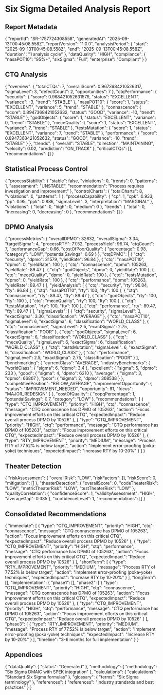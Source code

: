 # Six Sigma Detailed Analysis Report

## Report Metadata
{
  "reportId": "SR-1757724308558",
  "generatedAt": "2025-09-13T00:45:08.558Z",
  "reportVersion": "1.0.0",
  "analysisPeriod": {
    "start": "2025-09-13T00:45:08.558Z",
    "end": "2025-09-13T00:45:08.558Z",
    "duration": "1 analysis cycle"
  },
  "dataQuality": "HIGH",
  "compliance": {
    "nasaPOT10": "95%+",
    "sixSigma": "Full",
    "enterprise": "Compliant"
  }
}

## CTQ Analysis
{
  "overview": {
    "totalCTQs": 7,
    "overallScore": 0.9673684210526317,
    "sigmaLevel": 3,
    "defectCount": 2,
    "opportunities": 7
  },
  "ctqPerformance": {
    "security": {
      "score": 0.968421052631579,
      "status": "EXCELLENT",
      "variance": -3,
      "trend": "STABLE"
    },
    "nasaPOT10": {
      "score": 1,
      "status": "EXCELLENT",
      "variance": 5,
      "trend": "STABLE"
    },
    "connascence": {
      "score": 0.8947368421052632,
      "status": "GOOD",
      "variance": -10,
      "trend": "STABLE"
    },
    "godObjects": {
      "score": 1,
      "status": "EXCELLENT",
      "variance": 0,
      "trend": "STABLE"
    },
    "meceQuality": {
      "score": 1,
      "status": "EXCELLENT",
      "variance": 7,
      "trend": "STABLE"
    },
    "testsMutation": {
      "score": 1,
      "status": "EXCELLENT",
      "variance": 7,
      "trend": "STABLE"
    },
    "performance": {
      "score": 0.8947368421052632,
      "status": "GOOD",
      "variance": -10,
      "trend": "STABLE"
    }
  },
  "trends": {
    "overall": "STABLE",
    "direction": "MAINTAINING",
    "velocity": 0.02,
    "prediction": "ON_TRACK"
  },
  "criticalCTQs": [],
  "recommendations": []
}

## Statistical Process Control
{
  "processStability": {
    "stable": false,
    "violations": 0,
    "trends": 0,
    "patterns": 1,
    "assessment": "UNSTABLE",
    "recommendation": "Process requires investigation and improvement"
  },
  "controlCharts": {
    "totalCharts": 8,
    "violations": 0,
    "patterns": 1
  },
  "processCapability": {
    "cp": 1,
    "cpk": 0.933,
    "pp": 0.95,
    "ppk": 0.886,
    "sigmaLevel": 3,
    "interpretation": "MARGINAL"
  },
  "violations": {
    "total": 0,
    "high": 0,
    "medium": 0
  },
  "trends": {
    "total": 0,
    "increasing": 0,
    "decreasing": 0
  },
  "recommendations": []
}

## DPMO Analysis
{
  "processMetrics": {
    "overallDPMO": 32632,
    "overallSigma": 3.34,
    "targetSigma": 4,
    "processRTY": 77.52,
    "processYield": 96.74,
    "ctqCount": 7,
    "performanceGap": 0.66,
    "costOfPoorQuality": {
      "percentage": 0.98,
      "category": "LOW",
      "potentialSavings": 0.69
    }
  },
  "ctqDPMO": [
    {
      "ctq": "security",
      "dpmo": 31579,
      "yieldRate": 96.84
    },
    {
      "ctq": "nasaPOT10",
      "dpmo": 0,
      "yieldRate": 100
    },
    {
      "ctq": "connascence",
      "dpmo": 105263,
      "yieldRate": 89.47
    },
    {
      "ctq": "godObjects",
      "dpmo": 0,
      "yieldRate": 100
    },
    {
      "ctq": "meceQuality",
      "dpmo": 0,
      "yieldRate": 100
    },
    {
      "ctq": "testsMutation",
      "dpmo": 0,
      "yieldRate": 100
    },
    {
      "ctq": "performance",
      "dpmo": 105263,
      "yieldRate": 89.47
    }
  ],
  "yieldAnalysis": [
    {
      "ctq": "security",
      "rty": 96.84,
      "fty": 96.84
    },
    {
      "ctq": "nasaPOT10",
      "rty": 100,
      "fty": 100
    },
    {
      "ctq": "connascence",
      "rty": 89.47,
      "fty": 89.47
    },
    {
      "ctq": "godObjects",
      "rty": 100,
      "fty": 100
    },
    {
      "ctq": "meceQuality",
      "rty": 100,
      "fty": 100
    },
    {
      "ctq": "testsMutation",
      "rty": 100,
      "fty": 100
    },
    {
      "ctq": "performance",
      "rty": 89.47,
      "fty": 89.47
    }
  ],
  "sigmaLevels": [
    {
      "ctq": "security",
      "sigmaLevel": 3,
      "exactSigma": 3.36,
      "classification": "AVERAGE"
    },
    {
      "ctq": "nasaPOT10",
      "sigmaLevel": 6,
      "exactSigma": 6,
      "classification": "WORLD_CLASS"
    },
    {
      "ctq": "connascence",
      "sigmaLevel": 2.5,
      "exactSigma": 2.75,
      "classification": "POOR"
    },
    {
      "ctq": "godObjects",
      "sigmaLevel": 6,
      "exactSigma": 6,
      "classification": "WORLD_CLASS"
    },
    {
      "ctq": "meceQuality",
      "sigmaLevel": 6,
      "exactSigma": 6,
      "classification": "WORLD_CLASS"
    },
    {
      "ctq": "testsMutation",
      "sigmaLevel": 6,
      "exactSigma": 6,
      "classification": "WORLD_CLASS"
    },
    {
      "ctq": "performance",
      "sigmaLevel": 2.5,
      "exactSigma": 2.75,
      "classification": "POOR"
    }
  ],
  "benchmarking": {
    "currentClass": "AVERAGE",
    "industryBenchmarks": {
      "worldClass": {
        "sigma": 6,
        "dpmo": 3.4
      },
      "excellent": {
        "sigma": 5,
        "dpmo": 233
      },
      "good": {
        "sigma": 4,
        "dpmo": 6210
      },
      "average": {
        "sigma": 3,
        "dpmo": 66807
      },
      "poor": {
        "sigma": 2,
        "dpmo": 308538
      }
    },
    "competitivePosition": "BELOW_AVERAGE",
    "improvementOpportunity": {
      "status": "IMPROVEMENT_NEEDED",
      "opportunity": 81,
      "focus": "MAJOR_REDESIGN"
    }
  },
  "costOfQuality": {
    "copqPercentage": 1,
    "potentialSavings": 0.7,
    "category": "LOW"
  },
  "recommendations": [
    {
      "type": "CTQ_IMPROVEMENT",
      "priority": "HIGH",
      "ctq": "connascence",
      "message": "CTQ connascence has DPMO of 105263",
      "action": "Focus improvement efforts on this critical CTQ",
      "expectedImpact": "Reduce overall process DPMO by 10526"
    },
    {
      "type": "CTQ_IMPROVEMENT",
      "priority": "HIGH",
      "ctq": "performance",
      "message": "CTQ performance has DPMO of 105263",
      "action": "Focus improvement efforts on this critical CTQ",
      "expectedImpact": "Reduce overall process DPMO by 10526"
    },
    {
      "type": "RTY_IMPROVEMENT",
      "priority": "MEDIUM",
      "message": "Process RTY of 77.52% is below target",
      "action": "Implement error-proofing (poka-yoke) techniques",
      "expectedImpact": "Increase RTY by 10-20%"
    }
  ]
}

## Theater Detection
{
  "riskAssessment": {
    "overallRisk": "LOW",
    "riskFactors": [],
    "riskScore": 0,
    "mitigation": []
  },
  "theaterDetection": {
    "overallScore": 0,
    "codeTheaterRisk": "LOW",
    "metricTheaterRisk": "LOW",
    "testTheaterRisk": "LOW"
  },
  "qualityCorrelation": {
    "confidenceScore": 1,
    "validityAssessment": "HIGH",
    "averageGap": 0.035
  },
  "confidenceLevel": 1,
  "recommendations": []
}

## Consolidated Recommendations
{
  "immediate": [
    {
      "type": "CTQ_IMPROVEMENT",
      "priority": "HIGH",
      "ctq": "connascence",
      "message": "CTQ connascence has DPMO of 105263",
      "action": "Focus improvement efforts on this critical CTQ",
      "expectedImpact": "Reduce overall process DPMO by 10526"
    },
    {
      "type": "CTQ_IMPROVEMENT",
      "priority": "HIGH",
      "ctq": "performance",
      "message": "CTQ performance has DPMO of 105263",
      "action": "Focus improvement efforts on this critical CTQ",
      "expectedImpact": "Reduce overall process DPMO by 10526"
    }
  ],
  "shortTerm": [
    {
      "type": "RTY_IMPROVEMENT",
      "priority": "MEDIUM",
      "message": "Process RTY of 77.52% is below target",
      "action": "Implement error-proofing (poka-yoke) techniques",
      "expectedImpact": "Increase RTY by 10-20%"
    }
  ],
  "longTerm": [],
  "implementation": {
    "phase1": [],
    "phase2": [
      {
        "type": "CTQ_IMPROVEMENT",
        "priority": "HIGH",
        "ctq": "connascence",
        "message": "CTQ connascence has DPMO of 105263",
        "action": "Focus improvement efforts on this critical CTQ",
        "expectedImpact": "Reduce overall process DPMO by 10526"
      },
      {
        "type": "CTQ_IMPROVEMENT",
        "priority": "HIGH",
        "ctq": "performance",
        "message": "CTQ performance has DPMO of 105263",
        "action": "Focus improvement efforts on this critical CTQ",
        "expectedImpact": "Reduce overall process DPMO by 10526"
      }
    ],
    "phase3": [
      {
        "type": "RTY_IMPROVEMENT",
        "priority": "MEDIUM",
        "message": "Process RTY of 77.52% is below target",
        "action": "Implement error-proofing (poka-yoke) techniques",
        "expectedImpact": "Increase RTY by 10-20%"
      }
    ],
    "timeline": "3-6 months for full implementation"
  }
}

## Appendices
{
  "dataQuality": {
    "status": "Generated"
  },
  "methodology": {
    "methodology": "Six Sigma DMAIC with SPEK integration"
  },
  "calculations": {
    "calculations": "Standard Six Sigma formulas"
  },
  "glossary": {
    "terms": "Six Sigma terminology"
  },
  "references": {
    "references": "Industry standards and best practices"
  }
}
